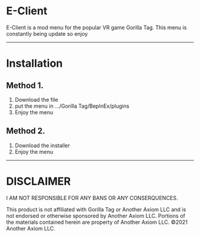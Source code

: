 # E-Client
E-Client is a mod menu for the popular VR game Gorilla Tag. This menu is constantly being update so enjoy

---

# Installation

## Method 1.

1. Download the file
2. put the menu in .../Gorilla Tag/BepInEx/plugins
3. Enjoy the menu

## Method 2.

1. Download the installer
2. Enjoy the menu

---

# DISCLAIMER

I AM NOT RESPONSIBLE FOR ANY BANS OR ANY CONSERQUENCES.







This product is not affiliated with Gorilla Tag or Another Axiom LLC and is not endorsed or otherwise sponsored by Another Axiom LLC. Portions of the materials contained herein are property of Another Axiom LLC. ©2021 Another Axiom LLC.

